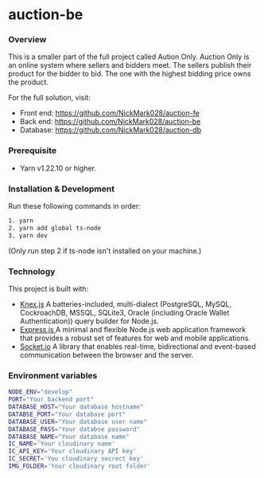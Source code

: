# auction-be

### Overview
This is a smaller part of the full project called Aution Only. Auction Only is an online system where sellers and bidders meet. The sellers publish their product for the bidder to bid. The one with the highest bidding price owns the product.

For the full solution, visit:
- Front end: https://github.com/NickMark028/auction-fe
- Back end: https://github.com/NickMark028/auction-be
- Database: https://github.com/NickMark028/auction-db

### Prerequisite
- Yarn v1.22.10 or higher.

### Installation & Development
Run these following commands in order:
```bash
1. yarn
2. yarn add global ts-node
3. yarn dev
```
(Only run step 2 if ts-node isn't installed on your machine.)

### Technology

This project is built with:
* [Knex.js](https://knexjs.org/) A batteries-included, multi-dialect (PostgreSQL, MySQL, CockroachDB, MSSQL, SQLite3, Oracle (including Oracle Wallet Authentication)) query builder for Node.js.
* [Express.js ](https://expressjs.com/) A minimal and flexible Node.js web application framework that provides a robust set of features for web and mobile applications.
* [Socket.io](https://socket.io/) A library that enables real-time, bidirectional and event-based communication between the browser and the server.

### Environment variables

```sh
NODE_ENV="develop"
PORT="Your backend port"
DATABASE_HOST="Your database hostname"
DATABSE_PORT="Your database port"
DATABASE_USER="Your database user name"
DATABASE_PASS="Your databse password"
DATABASE_NAME="Your database name"
IC_NAME='Your cloudinary name'
IC_API_KEY='Your cloudinary API key'
IC_SECRET='You cloudinary secrect key'
IMG_FOLDER='Your cloudinary root folder' 
```
